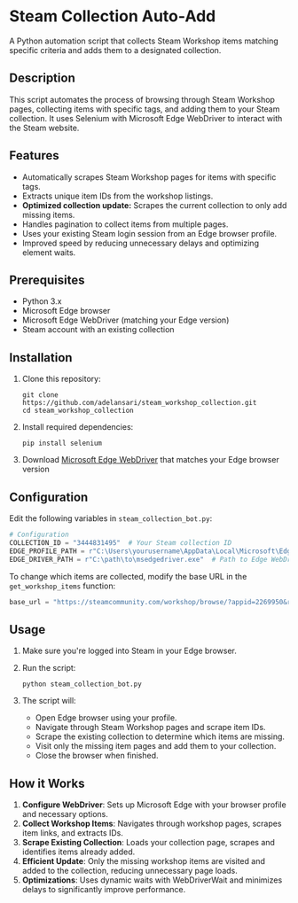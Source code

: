 # Steam Collection Auto-Add

A Python automation script that collects Steam Workshop items matching specific criteria and adds them to a designated collection.

## Description

This script automates the process of browsing through Steam Workshop pages, collecting items with specific tags, and adding them to your Steam collection. It uses Selenium with Microsoft Edge WebDriver to interact with the Steam website.

## Features

- Automatically scrapes Steam Workshop pages for items with specific tags.
- Extracts unique item IDs from the workshop listings.
- **Optimized collection update:** Scrapes the current collection to only add missing items.
- Handles pagination to collect items from multiple pages.
- Uses your existing Steam login session from an Edge browser profile.
- Improved speed by reducing unnecessary delays and optimizing element waits.

## Prerequisites

- Python 3.x
- Microsoft Edge browser
- Microsoft Edge WebDriver (matching your Edge version)
- Steam account with an existing collection

## Installation

1. Clone this repository:
   ```
   git clone https://github.com/adelansari/steam_workshop_collection.git
   cd steam_workshop_collection
   ```

2. Install required dependencies:
   ```
   pip install selenium
   ```

3. Download [Microsoft Edge WebDriver](https://developer.microsoft.com/en-us/microsoft-edge/tools/webdriver/) that matches your Edge browser version

## Configuration

Edit the following variables in `steam_collection_bot.py`:

```python
# Configuration
COLLECTION_ID = "3444831495"  # Your Steam collection ID
EDGE_PROFILE_PATH = r"C:\Users\yourusername\AppData\Local\Microsoft\Edge\User Data\Default"
EDGE_DRIVER_PATH = r"C:\path\to\msedgedriver.exe"  # Path to Edge WebDriver
```

To change which items are collected, modify the base URL in the `get_workshop_items` function:

```python
base_url = "https://steamcommunity.com/workshop/browse/?appid=2269950&requiredtags[]=Vehicles&p="
```

## Usage

1. Make sure you're logged into Steam in your Edge browser.
2. Run the script:
   ```
   python steam_collection_bot.py
   ```

3. The script will:
   - Open Edge browser using your profile.
   - Navigate through Steam Workshop pages and scrape item IDs.
   - Scrape the existing collection to determine which items are missing.
   - Visit only the missing item pages and add them to your collection.
   - Close the browser when finished.

## How it Works

1. **Configure WebDriver**: Sets up Microsoft Edge with your browser profile and necessary options.
2. **Collect Workshop Items**: Navigates through workshop pages, scrapes item links, and extracts IDs.
3. **Scrape Existing Collection**: Loads your collection page, scrapes and identifies items already added.
4. **Efficient Update**: Only the missing workshop items are visited and added to the collection, reducing unnecessary page loads.
5. **Optimizations**: Uses dynamic waits with WebDriverWait and minimizes delays to significantly improve performance.